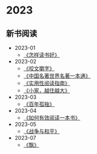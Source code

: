 # 2023

## 新书阅读

  - 2023-01
    - [《怎样读书好》](/docs/read/《怎样读书好》.md)
  - 2023-02
    - [《咬文嚼字》](/docs/read/《咬文嚼字》.md)
    - [《中国名著世界名著一本通》](/docs/read/《中国名著世界名著一本通》.md)
    - [《实用性阅读指南》](/docs/read/《实用性阅读指南》.md)
    - [《小家，越住越大》](/docs/read/《小家，越住越大》.md)
  - 2023-03
    - [《百年孤独》](/docs/read/《百年孤独》.md)
  - 2023-04
    - [《如何有效阅读一本书》](/docs/read/《如何有效阅读一本书》.md)
  - 2023-05
    - [《战争与和平》](/docs/read/《战争与和平》.md)
  - 2023-07
    - [《飘》](/docs/read/《飘》.md)